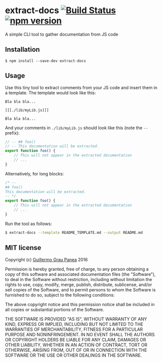 # extract-docs [![Build Status](https://travis-ci.org/guigrpa/extract-docs.svg)](https://travis-ci.org/guigrpa/extract-docs) [![npm version](https://img.shields.io/npm/v/extract-docs.svg)](https://www.npmjs.com/package/extract-docs)

A simple CLI tool to gather documentation from JS code


## Installation

```
$ npm install --save-dev extract-docs
```


## Usage

Use this tiny tool to extract comments from your JS code and insert them in a template. The template would look like this:

```
Bla bla bla...

[[[./lib/myLib.js]]]

Bla bla bla...
```

And your comments in `./lib/myLib.js` should look like this (note the `--` prefix):

```js
// -- ## foo()
// -- This documentation will be extracted.
export function foo() {
    // This will not appear in the extracted documentation
    // ...
}
```

Alternatively, for long blocks:

```js
/* --
## foo()
This documentation will be extracted.
-- */
export function foo() {
    // This will not appear in the extracted documentation
    // ...
}
```

Run the tool as follows:

```bash
$ extract-docs --template README_TEMPLATE.md --output README.md
```


## MIT license

Copyright (c) [Guillermo Grau Panea](https://github.com/guigrpa) 2016

Permission is hereby granted, free of charge, to any person obtaining a copy of this software and associated documentation files (the "Software"), to deal in the Software without restriction, including without limitation the rights to use, copy, modify, merge, publish, distribute, sublicense, and/or sell copies of the Software, and to permit persons to whom the Software is furnished to do so, subject to the following conditions:

The above copyright notice and this permission notice shall be included in all copies or substantial portions of the Software.

THE SOFTWARE IS PROVIDED "AS IS", WITHOUT WARRANTY OF ANY KIND, EXPRESS OR IMPLIED, INCLUDING BUT NOT LIMITED TO THE WARRANTIES OF MERCHANTABILITY, FITNESS FOR A PARTICULAR PURPOSE AND NONINFRINGEMENT. IN NO EVENT SHALL THE AUTHORS OR COPYRIGHT HOLDERS BE LIABLE FOR ANY CLAIM, DAMAGES OR OTHER LIABILITY, WHETHER IN AN ACTION OF CONTRACT, TORT OR OTHERWISE, ARISING FROM, OUT OF OR IN CONNECTION WITH THE SOFTWARE OR THE USE OR OTHER DEALINGS IN THE SOFTWARE.
